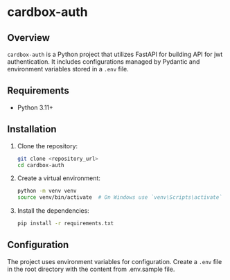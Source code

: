 # cardbox-auth

## Overview
`cardbox-auth` is a Python project that utilizes FastAPI for building API for jwt authentication. It includes configurations managed by Pydantic and environment variables stored in a `.env` file.

## Requirements
- Python 3.11+

## Installation
1. Clone the repository:
    ```sh
    git clone <repository_url>
    cd cardbox-auth
    ```

2. Create a virtual environment:
    ```sh
    python -m venv venv
    source venv/bin/activate  # On Windows use `venv\Scripts\activate`
    ```

3. Install the dependencies:
    ```sh
    pip install -r requirements.txt
    ```

## Configuration
The project uses environment variables for configuration. Create a `.env` file in the root directory with the content from .env.sample file.
